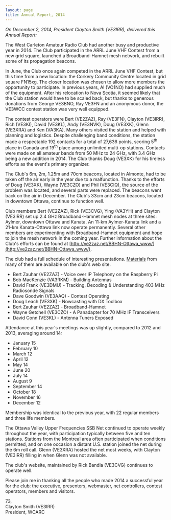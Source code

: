 ```yaml
---
layout: page
title: Annual Report, 2014
---
```


*On December 2, 2014, President Clayton Smith (VE3IRR), delivered this Annual Report:*

The West Carleton Amateur Radio Club had another busy and productive year in 2014.  The Club participated in the ARRL June VHF Contest from a new grid square, launched a Broadband-Hamnet mesh network, and rebuilt some of its propagation beacons.

In June, the Club once again competed in the ARRL June VHF Contest, but this time from a new location: the Corkery Community Centre located in grid square FN15xg.  The closer location was chosen to allow more members the opportunity to participate.  In previous years, Al (VO1NO) had supplied much of the equipment.  After his relocation to Nova Scotia, it seemed likely that the Club station would have to be scaled back, but thanks to generous donations from George VE3BNO, Ray VE3FN and an anonymous donor, the VE3WCC contest station was very well equipped.

The contest operators were Bert (VE2ZAZ), Ray (VE3FN), Clayton (VE3IRR), Rich (VE3KI), David (VE3KL), Andy (VE3NVK), Doug (VE3XK), Glenn (VE3XRA) and Ken (VA3KA).  Many others visited the station and helped with planning and logistics.  Despite challenging band conditions, the station made a respectable 192 contacts for a total of 27,636 points, scoring 5<sup>th</sup> place in Canada and 19<sup>th</sup> place among unlimited multi-op stations.  Contacts were made on all amateur bands from 50 MHz to 24 GHz, with 3.4 GHz being a new addition in 2014.  The Club thanks Doug (VE3XK) for his tireless efforts as the event's primary organizer.

The Club's 6m, 2m, 1.25m and 70cm beacons, located in Almonte, had to be taken off the air early in the year due to a malfunction.  Thanks to the efforts of Doug (VE3XK), Wayne (VE3CZO) and Phil (VE3CIQ), the source of the problem was located, and several parts were replaced. The beacons went back on the air in December.  The Club's 33cm and 23cm beacons, located in downtown Ottawa, continue to function well.

Club members Bert (VE2ZAZ), Rick (VE3CVG), Ying (VA3YH) and Clayton (VE3IRR) set up 2.4 GHz Broadband-Hamnet mesh nodes at three sites: Aylmer, downtown Ottawa and Kanata.  An 11-km Aylmer-Kanata link and a 21-km Kanata-Ottawa link now operate permanently.  Several other members are experimenting with Broadband-Hamnet equipment and hope to join the mesh network in the coming year.  Further information about the Club's efforts can be found at [http://ve2zaz.net/BBHN-Ottawa_www/](http://ve2zaz.net/BBHN-Ottawa_www/).

The club had a full schedule of interesting presentations. [Materials](../presentations.html) from many of them are available on the club's web site.

* Bert Zauhar (VE2ZAZ) - Voice over IP Telephony on the Raspberry Pi
* Bob MacKenzie (VA3RKM) - Building Antennas
* David Frank (VE3DMU)   - Tracking, Decoding & Understanding 403 MHz Radiosonde Signals
* Dave Goodwin (VE3AAQ)  - Contest Operating
* Doug Leach (VE3XK)     - Nowcasting with DX Toolbox
* Bert Zauhar (VE2ZAZ)   - Broadband-Hamnet
* Wayne Getchell (VE3CZO) - A Panadapter for 70 MHz IF Transceivers
* David Conn (VE3KL) - Antenna Tuners Exposed

Attendance at this year's meetings was up slightly, compared to 2012 and 2013, averaging around 14:

* January	15
* February	10
* March	12
* April	12
* May		14
* June	20
* July	14
* August	 9
* September	14
* October	18
* November	16
* December	12

Membership was identical to the previous year, with 22 regular members and three life members.

The Ottawa Valley Upper Frequencies SSB Net continued to operate weekly throughout the year, with participation typically between five and ten stations.  Stations from the Montreal area often participated when conditions permitted, and on one occasion a distant U.S. station joined the net during the 6m roll call.  Glenn (VE3XRA) hosted the net most weeks, with Clayton (VE3IRR) filling in when Glenn was not available.

The club's website, maintained by Rick Bandla (VE3CVG) continues to operate well.

Please join me in thanking all the people who made 2014 a successful year for the club: the executive, presenters, webmaster, net controllers, contest operators, members and visitors.

73,  
Clayton Smith (VE3IRR)  
President, WCARC
